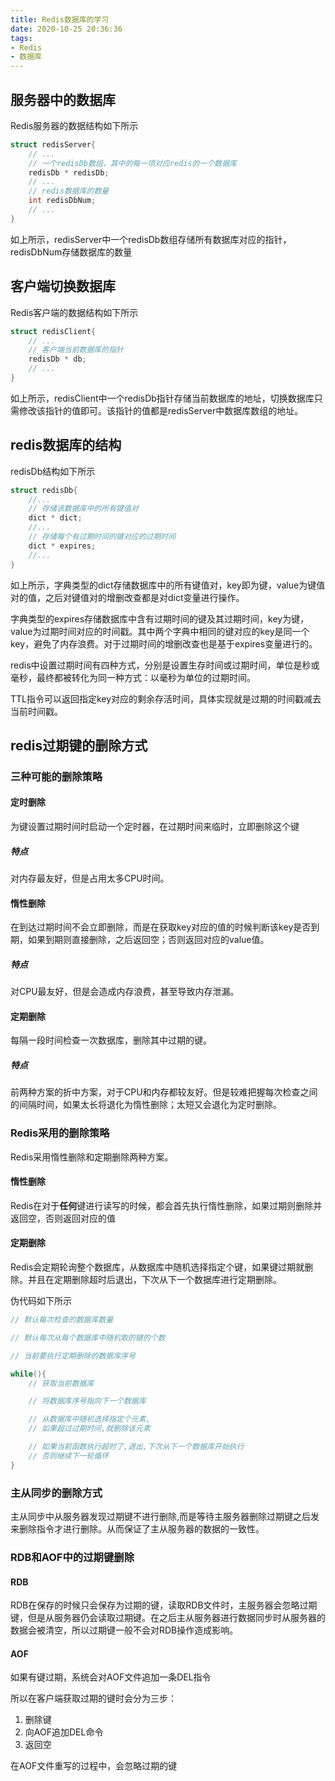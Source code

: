 ```yaml
---
title: Redis数据库的学习
date: 2020-10-25 20:36:36
tags:
- Redis
- 数据库
---
```


## 服务器中的数据库

Redis服务器的数据结构如下所示

```c
struct redisServer{
    // ...
    // 一个redisDb数组，其中的每一项对应redis的一个数据库
    redisDb * redisDb;
    // ...
    // redis数据库的数量 
    int redisDbNum;
    // ...
}
```

如上所示，redisServer中一个redisDb数组存储所有数据库对应的指针，redisDbNum存储数据库的数量

## 客户端切换数据库

Redis客户端的数据结构如下所示

```c
struct redisClient{
    // ...
    // 客户端当前数据库的指针
    redisDb * db;
    // ...
}
```

如上所示，redisClient中一个redisDb指针存储当前数据库的地址，切换数据库只需修改该指针的值即可。该指针的值都是redisServer中数据库数组的地址。

## redis数据库的结构

redisDb结构如下所示

```c
struct redisDb{
    //...
    // 存储该数据库中的所有键值对
    dict * dict;
    //...
    // 存储每个有过期时间的键对应的过期时间
    dict * expires;
    //...
}
```

如上所示，字典类型的dict存储数据库中的所有键值对，key即为键，value为键值对的值，之后对键值对的增删改查都是对dict变量进行操作。

字典类型的expires存储数据库中含有过期时间的键及其过期时间，key为键，value为过期时间对应的时间戳。其中两个字典中相同的键对应的key是同一个key，避免了内存浪费。对于过期时间的增删改查也是基于expires变量进行的。

redis中设置过期时间有四种方式，分别是设置生存时间或过期时间，单位是秒或毫秒，最终都被转化为同一种方式：以毫秒为单位的过期时间。

TTL指令可以返回指定key对应的剩余存活时间，具体实现就是过期的时间戳减去当前时间戳。

## redis过期键的删除方式

### 三种可能的删除策略

#### 定时删除

为键设置过期时间时启动一个定时器，在过期时间来临时，立即删除这个键

##### 特点

对内存最友好，但是占用太多CPU时间。

#### 惰性删除

在到达过期时间不会立即删除，而是在获取key对应的值的时候判断该key是否到期，如果到期则直接删除，之后返回空；否则返回对应的value值。

##### 特点

对CPU最友好，但是会造成内存浪费，甚至导致内存泄漏。

#### 定期删除

每隔一段时间检查一次数据库，删除其中过期的键。

##### 特点

前两种方案的折中方案，对于CPU和内存都较友好。但是较难把握每次检查之间的间隔时间，如果太长将退化为惰性删除；太短又会退化为定时删除。

### Redis采用的删除策略

Redis采用惰性删除和定期删除两种方案。

#### 惰性删除

Redis在对于**任何**键进行读写的时候，都会首先执行惰性删除，如果过期则删除并返回空，否则返回对应的值

#### 定期删除

Redis会定期轮询整个数据库，从数据库中随机选择指定个键，如果键过期就删除。并且在定期删除超时后退出，下次从下一个数据库进行定期删除。

伪代码如下所示

```c
// 默认每次检查的数据库数量

// 默认每次从每个数据库中随机取的键的个数

// 当前要执行定期删除的数据库序号

while(){
    // 获取当前数据库

    // 将数据库序号指向下一个数据库

    // 从数据库中随机选择指定个元素,
    // 如果超过过期时间,就删除该元素

    // 如果当前函数执行超时了,退出,下次从下一个数据库开始执行
    // 否则继续下一轮循环
}
```

### 主从同步的删除方式

主从同步中从服务器发现过期键不进行删除,而是等待主服务器删除过期键之后发来删除指令才进行删除。从而保证了主从服务器的数据的一致性。

### RDB和AOF中的过期键删除

#### RDB

RDB在保存的时候只会保存为过期的键，读取RDB文件时，主服务器会忽略过期键，但是从服务器仍会读取过期键。在之后主从服务器进行数据同步时从服务器的数据会被清空，所以过期键一般不会对RDB操作造成影响。

#### AOF

如果有键过期，系统会对AOF文件追加一条DEL指令

所以在客户端获取过期的键时会分为三步：

1. 删除键
2. 向AOF追加DEL命令
3. 返回空

在AOF文件重写的过程中，会忽略过期的键

